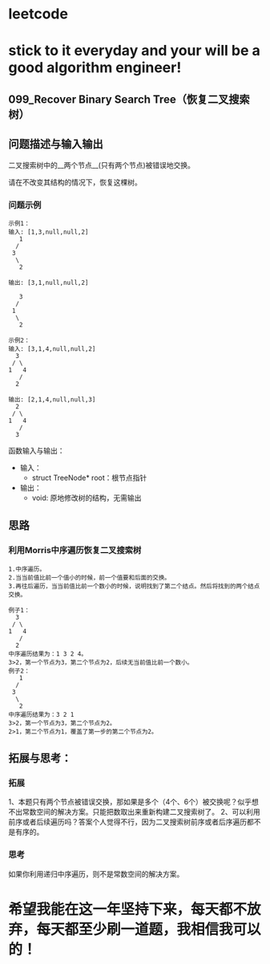 # leetcode
# stick to it everyday and your will be a good algorithm engineer!
## 099_Recover Binary Search Tree（恢复二叉搜索树）
## 问题描述与输入输出
二叉搜索树中的__两个节点__(只有两个节点)被错误地交换。

请在不改变其结构的情况下，恢复这棵树。

### 问题示例

	示例1：
	输入: [1,3,null,null,2]
	   1
	  /
	 3
	  \
	   2

	输出: [3,1,null,null,2]

	   3
	  /
	 1
	  \
	   2
	
	示例2：
	输入: [3,1,4,null,null,2]
	  3
	 / \
	1   4
	   /
	  2

	输出: [2,1,4,null,null,3]
	  2
	 / \
	1   4
	   /
	  3
	

函数输入与输出：
* 输入：
	* struct TreeNode* root：根节点指针
* 输出：
	* void: 原地修改树的结构，无需输出

## 思路			
### 利用Morris中序遍历恢复二叉搜索树

	1.中序遍历。
	2.当当前值比前一个值小的时候，前一个值要和后面的交换。
	3.再往后遍历，当当前值比前一个数小的时候，说明找到了第二个结点。然后将找到的两个结点交换。
	
	例子1：
	  3
	 / \
	1   4
	   /
	  2
	中序遍历结果为：1 3 2 4。
	3>2，第一个节点为3，第二个节点为2，后续无当前值比前一个数小。
	例子2：
	   1
	  /
	 3
	  \
	   2
	中序遍历结果为：3 2 1
	3>2，第一个节点为3，第二个节点为2。
	2>1，第二个节点为1，覆盖了第一步的第二个节点为2。
	
## 拓展与思考：
### 拓展
1、本题只有两个节点被错误交换，那如果是多个（4个、6个）被交换呢？似乎想不出常数空间的解决方案。只能把数取出来重新构建二叉搜索树了。
2、可以利用前序或者后续遍历吗？答案个人觉得不行，因为二叉搜索树前序或者后序遍历都不是有序的。
### 思考
如果你利用递归中序遍历，则不是常数空间的解决方案。
	  
# 希望我能在这一年坚持下来，每天都不放弃，每天都至少刷一道题，我相信我可以的！
